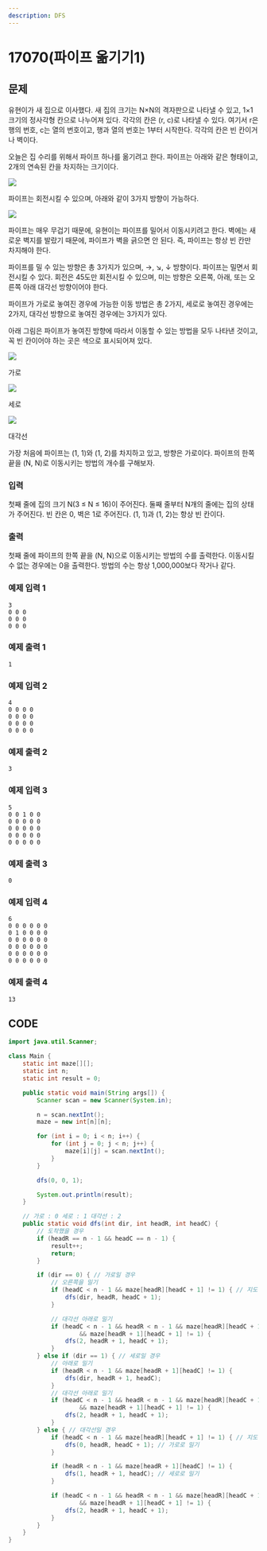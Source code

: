 ```yaml
---
description: DFS
---
```


# 17070\(파이프 옮기기1\)

## 문제

유현이가 새 집으로 이사했다. 새 집의 크기는 N×N의 격자판으로 나타낼 수 있고, 1×1크기의 정사각형 칸으로 나누어져 있다. 각각의 칸은 \(r, c\)로 나타낼 수 있다. 여기서 r은 행의 번호, c는 열의 번호이고, 행과 열의 번호는 1부터 시작한다. 각각의 칸은 빈 칸이거나 벽이다.

오늘은 집 수리를 위해서 파이프 하나를 옮기려고 한다. 파이프는 아래와 같은 형태이고, 2개의 연속된 칸을 차지하는 크기이다.

![](https://upload.acmicpc.net/3ceac594-87df-487d-9152-c532f7136e1e/-/preview/)

파이프는 회전시킬 수 있으며, 아래와 같이 3가지 방향이 가능하다.

![](https://upload.acmicpc.net/b29efafa-dbae-4522-809c-76d5c184a231/-/preview/)

파이프는 매우 무겁기 때문에, 유현이는 파이프를 밀어서 이동시키려고 한다. 벽에는 새로운 벽지를 발랐기 때문에, 파이프가 벽을 긁으면 안 된다. 즉, 파이프는 항상 빈 칸만 차지해야 한다.

파이프를 밀 수 있는 방향은 총 3가지가 있으며, →, ↘, ↓ 방향이다. 파이프는 밀면서 회전시킬 수 있다. 회전은 45도만 회전시킬 수 있으며, 미는 방향은 오른쪽, 아래, 또는 오른쪽 아래 대각선 방향이어야 한다.

파이프가 가로로 놓여진 경우에 가능한 이동 방법은 총 2가지, 세로로 놓여진 경우에는 2가지, 대각선 방향으로 놓여진 경우에는 3가지가 있다.

아래 그림은 파이프가 놓여진 방향에 따라서 이동할 수 있는 방법을 모두 나타낸 것이고, 꼭 빈 칸이어야 하는 곳은 색으로 표시되어져 있다.

![](https://upload.acmicpc.net/0f445b26-4e5b-4169-8a1a-89c9e115907e/-/preview/)

가로

![](https://upload.acmicpc.net/045d071f-0ea2-4ab5-a8db-61c215e7e7b7/-/preview/)

세로

![](https://upload.acmicpc.net/ace5e982-6a52-4982-b51d-6c33c6b742bf/-/preview/)

대각선

가장 처음에 파이프는 \(1, 1\)와 \(1, 2\)를 차지하고 있고, 방향은 가로이다. 파이프의 한쪽 끝을 \(N, N\)로 이동시키는 방법의 개수를 구해보자.

### 입력

첫째 줄에 집의 크기 N\(3 ≤ N ≤ 16\)이 주어진다. 둘째 줄부터 N개의 줄에는 집의 상태가 주어진다. 빈 칸은 0, 벽은 1로 주어진다. \(1, 1\)과 \(1, 2\)는 항상 빈 칸이다.

### 출력

첫째 줄에 파이프의 한쪽 끝을 \(N, N\)으로 이동시키는 방법의 수를 출력한다. 이동시킬 수 없는 경우에는 0을 출력한다. 방법의 수는 항상 1,000,000보다 작거나 같다.

### 예제 입력 1

```text
3
0 0 0
0 0 0
0 0 0
```

### 예제 출력 1

```text
1
```

### 예제 입력 2

```text
4
0 0 0 0
0 0 0 0
0 0 0 0
0 0 0 0
```

### 예제 출력 2

```text
3
```

### 예제 입력 3

```text
5
0 0 1 0 0
0 0 0 0 0
0 0 0 0 0
0 0 0 0 0
0 0 0 0 0
```

### 예제 출력 3

```text
0
```

### 예제 입력 4

```text
6
0 0 0 0 0 0
0 1 0 0 0 0
0 0 0 0 0 0
0 0 0 0 0 0
0 0 0 0 0 0
0 0 0 0 0 0
```

### 예제 출력 4

```text
13
```

## CODE

```java
import java.util.Scanner;

class Main {
	static int maze[][];
	static int n;
	static int result = 0;

	public static void main(String args[]) {
		Scanner scan = new Scanner(System.in);

		n = scan.nextInt();
		maze = new int[n][n];

		for (int i = 0; i < n; i++) {
			for (int j = 0; j < n; j++) {
				maze[i][j] = scan.nextInt();
			}
		}

		dfs(0, 0, 1);

		System.out.println(result);
	}

	// 가로 : 0 세로 : 1 대각선 : 2
	public static void dfs(int dir, int headR, int headC) {
		// 도착했을 경우
		if (headR == n - 1 && headC == n - 1) {
			result++;
			return;
		}

		if (dir == 0) { // 가로일 경우
			// 오른쪽을 밀기
			if (headC < n - 1 && maze[headR][headC + 1] != 1) { // 지도밖이 아니고 벽이 아닐경우
				dfs(dir, headR, headC + 1);
			}

			// 대각선 아래로 밀기
			if (headC < n - 1 && headR < n - 1 && maze[headR][headC + 1] != 1 && maze[headR + 1][headC] != 1
					&& maze[headR + 1][headC + 1] != 1) {
				dfs(2, headR + 1, headC + 1);
			}
		} else if (dir == 1) { // 세로일 경우
			// 아래로 밀기
			if (headR < n - 1 && maze[headR + 1][headC] != 1) {
				dfs(dir, headR + 1, headC);
			}
			// 대각선 아래로 밀기
			if (headC < n - 1 && headR < n - 1 && maze[headR][headC + 1] != 1 && maze[headR + 1][headC] != 1
					&& maze[headR + 1][headC + 1] != 1) {
				dfs(2, headR + 1, headC + 1);
			}
		} else { // 대각선일 경우
			if (headC < n - 1 && maze[headR][headC + 1] != 1) { // 지도밖이 아니고 벽이 아닐경우
				dfs(0, headR, headC + 1); // 가로로 밀기
			}

			if (headR < n - 1 && maze[headR + 1][headC] != 1) {
				dfs(1, headR + 1, headC); // 세로로 밀기
			}

			if (headC < n - 1 && headR < n - 1 && maze[headR][headC + 1] != 1 && maze[headR + 1][headC] != 1
					&& maze[headR + 1][headC + 1] != 1) {
				dfs(2, headR + 1, headC + 1);
			}
		}
	}
}
```

